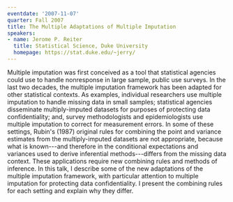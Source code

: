 ```yaml
---
eventdate: '2007-11-07'
quarter: Fall 2007
title: The Multiple Adaptations of Multiple Imputation
speakers:
- name: Jerome P. Reiter
  title: Statistical Science, Duke University
  homepage: https://stat.duke.edu/~jerry/
---
```

Multiple imputation was first conceived as a tool that statistical agencies could use to handle nonresponse in large sample, public use surveys. In the last two decades, the multiple imputation framework has been adapted for other statistical contexts. As examples, individual researchers use multiple imputation to handle missing data in small samples; statistical agencies disseminate multiply-imputed datasets for purposes of protecting data confidentiality; and, survey methodologists and epidemiologists use multiple imputation to correct for measurement errors. In some of these settings, Rubin's (1987) original rules for combining the point and variance estimates from the multiply-imputed datasets are not appropriate, because what is known---and therefore in the conditional expectations and variances used to derive inferential methods---differs from the missing data context. These applications require new combining rules and methods of inference. In this talk, I describe some of the new adaptations of the multiple imputation framework, with particular attention to multiple imputation for protecting data confidentiality. I present the combining rules for each setting and explain why they differ.